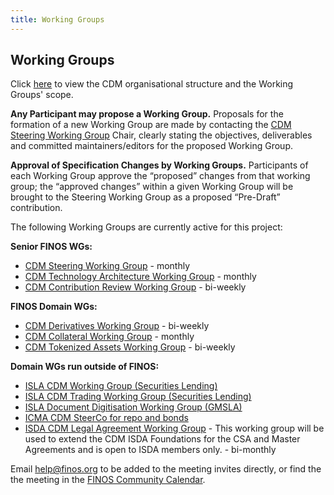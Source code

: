 ```yaml
---
title: Working Groups
---
```


## Working Groups

Click [here](cdm-org-structure.md) to view the CDM organisational structure and the Working Groups' scope.

**Any Participant may propose a Working Group.** Proposals for the formation of a new Working Group are made by contacting the [CDM Steering Working Group](CDM-Steering-WG.md) Chair, clearly stating the objectives, deliverables and committed maintainers/editors for the proposed Working Group.

**Approval of Specification Changes by Working Groups.** Participants of each Working Group approve the “proposed” changes from that working group; the “approved changes” within a given Working Group will be brought to the Steering Working Group as a proposed “Pre-Draft” contribution. 

The following Working Groups are currently active for this project:

**Senior FINOS WGs:**
* [CDM Steering Working Group](CDM-Steering-WG.md) - monthly
* [CDM Technology Architecture Working Group](CDM-Technology-Architecture-WG.md) - monthly
* [CDM Contribution Review Working Group](CDM-Contribution-Review-WG.md) - bi-weekly

**FINOS Domain WGs:**
* [CDM Derivatives Working Group](CDM-Derivatives-WG.md) - bi-weekly
* [CDM Collateral Working Group](CDM-Collateral-WG.md) - monthly
* [CDM Tokenized Assets Working Group](CDM-Tokenized-WG.md) - bi-weekly

**Domain WGs run outside of FINOS:**
* [ISLA CDM Working Group (Securities Lending)](https://www.islaemea.org/working-groups/)
* [ISLA CDM Trading Working Group (Securities Lending)](https://www.islaemea.org/working-groups/)
* [ISLA Document Digitisation Working Group (GMSLA)](https://www.islaemea.org/working-groups/)
* [ICMA CDM SteerCo for repo and bonds](https://www.icmagroup.org/market-practice-and-regulatory-policy/repo-and-collateral-markets/fintech/common-domain-model-cdm/)
* [ISDA CDM Legal Agreement Working Group](https://www.isda.org/committees?ccode=CDMLA) - This working group will be used to extend the CDM ISDA Foundations for the CSA and Master Agreements and is open to ISDA members only. - bi-monthly 


Email help@finos.org to be added to the meeting invites directly, or find the the meeting in the [FINOS Community Calendar](https://calendar.google.com/calendar/embed?src=finos.org_fac8mo1rfc6ehscg0d80fi8jig%40group.calendar.google.com). 
